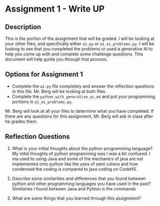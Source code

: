 # Assignment 1 - Write UP

## Description
This is the portion of the assignment that will be graded.  I will be looking at your other files, and specifically either `a1.py` or `a1_ai_problems.py`.  I will be looking to see that you completed the problems or used a generative AI to help you come up with and complete some challenge questions.  This document will help guide you through that process.

## Options for Assignment 1
- Complete the `a1.py` file completely and answer the reflection questions in this file.  Mr. Berg will be looking at both files.
- Complete the `python_with_generative_ai.md` and put your programming portions in `a1_ai_problems.py`.

Mr. Berg will look at all your files to determine what you have completed.  If there are any questions for this assignment, Mr. Berg will ask in class after he grades them.


## Reflection Questions

1. What is your initial thoughts about the python programming language?
My inital thoughts of python programming was I was a bit confused. I ma used to using Java and some of the mechanics of java are not implemented onto python like the uses of semi colons and how condensed the coding is compared to java coding on CodeHS.


2. Describe some similarities and differences that you found between python and other programming languages you have used in the past?
Similiaries I found between Java and Pyhton is the commands 


3. What are some things that you learned through this assignment?